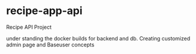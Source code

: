 # recipe-app-api
Recipe API Project

under standing the docker builds for backend and db.
Creating customized admin page and Baseuser concepts